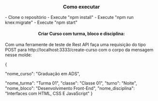 <h3 align="center">Como executar</h3>
- Clone o repositório
- Execute "npm install"
- Execute "npm run knex:migrate"
- Execute "npm start"

<h4 align="center">Criar Curso com turma, bloco e disciplina: </h4>

<p>Com uma ferramente de teste de Rest API faça uma requisição do tipo POST para http://localhost:3333/create-curso com o corpo da mensagem nesse molde:</p>

{
	<p>"nome_curso": "Graduação em ADS",</p>
	"nome_turma": "Turma 01",
	"classe": "Classe 01",
	"turno": "Noite",
	"nome_bloco": "Desenvolvimento Front-End",
	"nome_disciplina": "Interfaces com HTML, CSS E JavaScript"
}

